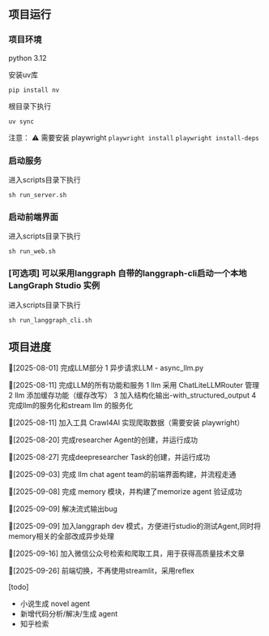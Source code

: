 ## 项目运行

### 项目环境
python 3.12

安装uv库
```shell
pip install nv
```

根目录下执行
```shell
uv sync
```

注意： ⚠️ 需要安装 playwright ``` playwright install ``` ``` playwright install-deps ```

### 启动服务
进入scripts目录下执行
``` shell
sh run_server.sh
```

### 启动前端界面
进入scripts目录下执行
``` shell
sh run_web.sh
```

### [可选项] 可以采用langgraph 自带的langgraph-cli启动一个本地 LangGraph Studio 实例
进入scripts目录下执行
```shell
sh run_langgraph_cli.sh
```



## 项目进度

🚀[2025-08-01] 完成LLM部分
1 异步请求LLM - async_llm.py

🚀[2025-08-11] 完成LLM的所有功能和服务
1 llm 采用 ChatLiteLLMRouter 管理
2 llm 添加缓存功能（缓存改写）
3 加入结构化输出-with_structured_output
4 完成llm的服务化和stream llm 的服务化

🚀[2025-08-11] 加入工具 Crawl4AI 实现爬取数据（需要安装 playwright）

🚀[2025-08-20] 完成researcher Agent的创建，并运行成功

🚀[2025-08-27] 完成deepresearcher Task的创建，并运行成功

🚀[2025-09-03] 完成 llm chat agent team的前端界面构建，并流程走通

🚀[2025-09-08] 完成 memory 模块，并构建了memorize agent 验证成功

🚀[2025-09-09] 解决流式输出bug

🚀[2025-09-09] 加入langgraph dev 模式，方便进行studio的测试Agent,同时将memory相关的全部改成异步处理

🚀[2025-09-16] 加入微信公众号检索和爬取工具，用于获得高质量技术文章

🚀[2025-09-26] 前端切换，不再使用streamlit，采用reflex

[todo]
- 小说生成 novel agent
- 新增代码分析/解决/生成 agent
- 知乎检索